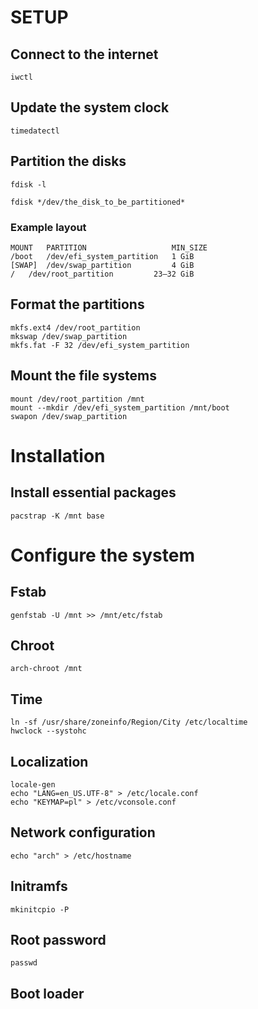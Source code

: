 # SETUP

## Connect to the internet

    iwctl

## Update the system clock

    timedatectl

## Partition the disks

    fdisk -l

    fdisk */dev/the_disk_to_be_partitioned*

### Example layout

    MOUNT   PARTITION                   MIN_SIZE
    /boot   /dev/efi_system_partition   1 GiB
    [SWAP] 	/dev/swap_partition         4 GiB
    / 	/dev/root_partition         23–32 GiB

## Format the partitions

    mkfs.ext4 /dev/root_partition
    mkswap /dev/swap_partition
    mkfs.fat -F 32 /dev/efi_system_partition

## Mount the file systems

    mount /dev/root_partition /mnt
    mount --mkdir /dev/efi_system_partition /mnt/boot
    swapon /dev/swap_partition

# Installation

## Install essential packages

    pacstrap -K /mnt base

# Configure the system

## Fstab

    genfstab -U /mnt >> /mnt/etc/fstab

## Chroot

    arch-chroot /mnt

## Time

    ln -sf /usr/share/zoneinfo/Region/City /etc/localtime
    hwclock --systohc

## Localization

    locale-gen
    echo "LANG=en_US.UTF-8" > /etc/locale.conf
    echo "KEYMAP=pl" > /etc/vconsole.conf
        
## Network configuration

    echo "arch" > /etc/hostname

## Initramfs

    mkinitcpio -P

## Root password

    passwd

## Boot loader

    



